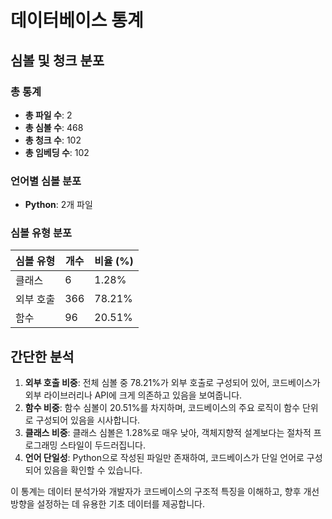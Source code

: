 # 데이터베이스 통계

## 심볼 및 청크 분포

### 총 통계
- **총 파일 수**: 2
- **총 심볼 수**: 468
- **총 청크 수**: 102
- **총 임베딩 수**: 102

### 언어별 심볼 분포
- **Python**: 2개 파일

### 심볼 유형 분포
| 심볼 유형       | 개수  | 비율 (%) |
|----------------|-------|----------|
| 클래스         | 6     | 1.28%    |
| 외부 호출      | 366   | 78.21%   |
| 함수           | 96    | 20.51%   |

## 간단한 분석
1. **외부 호출 비중**: 전체 심볼 중 78.21%가 외부 호출로 구성되어 있어, 코드베이스가 외부 라이브러리나 API에 크게 의존하고 있음을 보여줍니다.
2. **함수 비중**: 함수 심볼이 20.51%를 차지하며, 코드베이스의 주요 로직이 함수 단위로 구성되어 있음을 시사합니다.
3. **클래스 비중**: 클래스 심볼은 1.28%로 매우 낮아, 객체지향적 설계보다는 절차적 프로그래밍 스타일이 두드러집니다.
4. **언어 단일성**: Python으로 작성된 파일만 존재하여, 코드베이스가 단일 언어로 구성되어 있음을 확인할 수 있습니다.

이 통계는 데이터 분석가와 개발자가 코드베이스의 구조적 특징을 이해하고, 향후 개선 방향을 설정하는 데 유용한 기초 데이터를 제공합니다.
